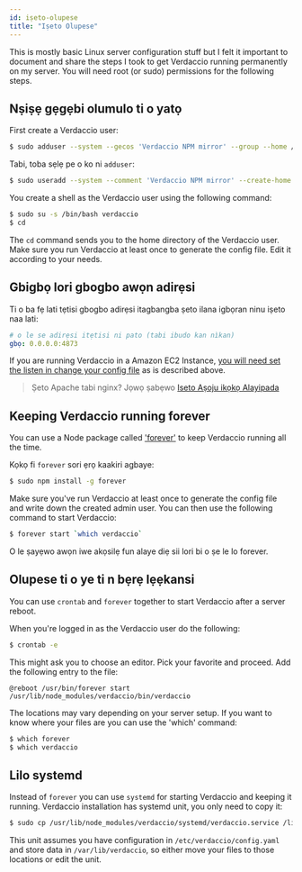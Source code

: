 ```yaml
---
id: iṣeto-olupese
title: "Iṣeto Olupese"
---
```


This is mostly basic Linux server configuration stuff but I felt it important to document and share the steps I took to get Verdaccio running permanently on my server. You will need root (or sudo) permissions for the following steps.

## Nṣiṣẹ gẹgẹbi olumulo ti o yatọ

First create a Verdaccio user:

```bash
$ sudo adduser --system --gecos 'Verdaccio NPM mirror' --group --home /var/lib/verdaccio verdaccio
```

Tabi, toba sẹlẹ pe o ko ni `adduser`:

```bash
$ sudo useradd --system --comment 'Verdaccio NPM mirror' --create-home --home-dir /var/lib/verdaccio --shell /sbin/nologin verdaccio
```

You create a shell as the Verdaccio user using the following command:

```bash
$ sudo su -s /bin/bash verdaccio
$ cd
```

The `cd` command sends you to the home directory of the Verdaccio user. Make sure you run Verdaccio at least once to generate the config file. Edit it according to your needs.

## Gbigbọ lori gbogbo awọn adirẹsi

Ti o ba fẹ lati tẹtisi gbogbo adirẹsi itagbangba ṣeto ilana igbọran ninu iṣeto naa lati:

```yaml
# o le se adirẹsi itẹtisi ni pato (tabi ibudo kan nìkan)
gbọ: 0.0.0.0:4873
```

If you are running Verdaccio in a Amazon EC2 Instance, [you will need set the listen in change your config file](https://github.com/verdaccio/verdaccio/issues/314#issuecomment-327852203) as is described above.

> Ṣeto Apache tabi nginx? Jọwọ ṣabẹwo [Iseto Aṣoju ikọkọ Alayipada](reverse-proxy.md)

## Keeping Verdaccio running forever

You can use a Node package called ['forever'](https://github.com/nodejitsu/forever) to keep Verdaccio running all the time.

Kọkọ fi `forever` sori ẹrọ kaakiri agbaye:

```bash
$ sudo npm install -g forever
```

Make sure you've run Verdaccio at least once to generate the config file and write down the created admin user. You can then use the following command to start Verdaccio:

```bash
$ forever start `which verdaccio`
```

O le ṣayẹwo awọn iwe akọsilẹ fun alaye diẹ sii lori bi o ṣe le lo forever.

## Olupese ti o ye ti n bẹrẹ lẹẹkansi

You can use `crontab` and `forever` together to start Verdaccio after a server reboot.

When you're logged in as the Verdaccio user do the following:

```bash
$ crontab -e
```

This might ask you to choose an editor. Pick your favorite and proceed. Add the following entry to the file:

    @reboot /usr/bin/forever start /usr/lib/node_modules/verdaccio/bin/verdaccio
    

The locations may vary depending on your server setup. If you want to know where your files are you can use the 'which' command:

```bash
$ which forever
$ which verdaccio
```

## Lilo systemd

Instead of `forever` you can use `systemd` for starting Verdaccio and keeping it running. Verdaccio installation has systemd unit, you only need to copy it:

```bash
$ sudo cp /usr/lib/node_modules/verdaccio/systemd/verdaccio.service /lib/systemd/system/ && sudo systemctl daemon-reload
```

This unit assumes you have configuration in `/etc/verdaccio/config.yaml` and store data in `/var/lib/verdaccio`, so either move your files to those locations or edit the unit.
